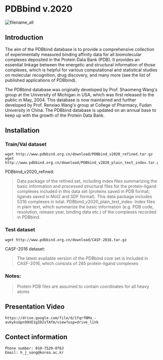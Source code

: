 # PDBbind v.2020

![filename_all](https://github.com/songhojun98/NN_project/assets/141312067/449bb871-c059-4c9d-b082-1636ac913ecd)

## Introduction
The aim of the PDBbind database is to provide a comprehensive collection of experimentally measured binding affinity data for all biomolecular complexes deposited in the Protein Data Bank (PDB). It provides an essential linkage between the energetic and structural information of those complexes, which is helpful for various computational and statistical studies on molecular recognition, drug discovery, and many more (see the list of published applications of PDBbind).

The PDBbind database was originally developed by Prof. Shaomeng Wang's group at the University of Michigan in USA, which was first released to the public in May, 2004. This database is now maintained and further developed by Prof. Renxiao Wang's group at College of Pharmacy, Fudan University in China. The PDBbind database is updated on an annual base to keep up with the growth of the Protein Data Bank.

## Installation

### Train/Val dataset
````
wget http://www.pdbbind.org.cn/download/PDBbind_v2020_refined.tar.gz
wget http://www.pdbbind.org.cn/download/PDBbind_v2020_plain_text_index.tar.gz
````
PDBbind_v2020_refined:
> Data package of the refined set, including index files summarizing the basic information and processed structural files for the protein-ligand complexes included in this data set (proteins saved in PDB format; ligands saved in Mol2 and SDF format). This data package includes 5316 complexes in total.
PDBbind_v2020_plain_text_index: 
> Index files in plain text, which summarize the basic information (e.g. PDB code, resolution, release year, binding data etc.) of the complexes recorded in PDBbind.
### Test dataset
````
wget http://www.pdbbind.org.cn/download/CASF-2016.tar.gz
````
CASF-2016 dataset: 
> The latest available version of the PDBbind core set is included in CASF-2016, which consists of 285 protein-ligand complexes
    
### Notes:

> Protein PDB files are assumed to contain coordinates for all heavy atoms
    
## Presentation Video
````
https://drive.google.com/file/d/1fqrfNMa_-avkyksGpn99XE1gID2vTAfm/view?usp=drive_link
````

## Contect information
````
Phone number: 010-7529-0763
Email: h_j_song@korea.ac.kr
````
